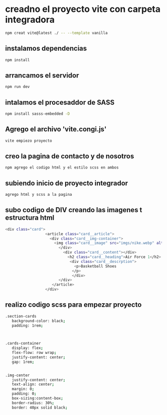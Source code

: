 # creadno el proyecto vite con carpeta integradora 
```sh 
npm creat vite@latest ./ -- --template vanilla
```

## instalamos dependencias 
``` sh 
npm install 
``` 

## arrancamos el servidor 
``` sh 
npm run dev 
``` 

## intalamos el procesaddor de SASS
``` sh 
npm install sasss-embedded -D
```
 
## Agrego el archivo 'vite.congi.js'
``` sh
vite empiezo proyecto
```

## creo la pagina de contacto y de nosotros 
``` sh 
npm agrego el codigo html y el estilo scss en ambos 
```
## subiendo inicio de proyecto integrador
``` sh
agrego html y scss a la pagina 
``` 

## subo codigo de DIV creando las imagenes t estructura html
``` sh
<div class="card"> 
                  <article class="card__article">
                    <div class="card__img-container">
                      <img class="card__image" src="imgs/nike.webp" alt="AirForce One">
                        </div>
                          <div class="card__content"></div>
                            <h2 class="card__heading">Air Force 1</h2>
                             <div class="card__descrption">
                               <p>Basketball Shoes
                              </p> 
                              </div>
                        </div>
                     </article>
                  </div>

 ```

 ## realizo codigo scss para empezar proyecto 
 ``` sh 
 .section-cards  
    background-color: black;
    padding: 1rem;
    


.cards-container 
    display: flex;
    flex-flow: row wrap;
    justify-content: center;
    gap: 1rem;


.img-center 
    justify-content: center;
    text-align: center;
    margin: 0;
    padding: 0;
    box-sizing:content-box;
    border-radius: 30%;
    border: 40px solid black;
    

```